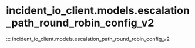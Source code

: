 # incident_io_client.models.escalation_path_round_robin_config_v2

::: incident_io_client.models.escalation_path_round_robin_config_v2